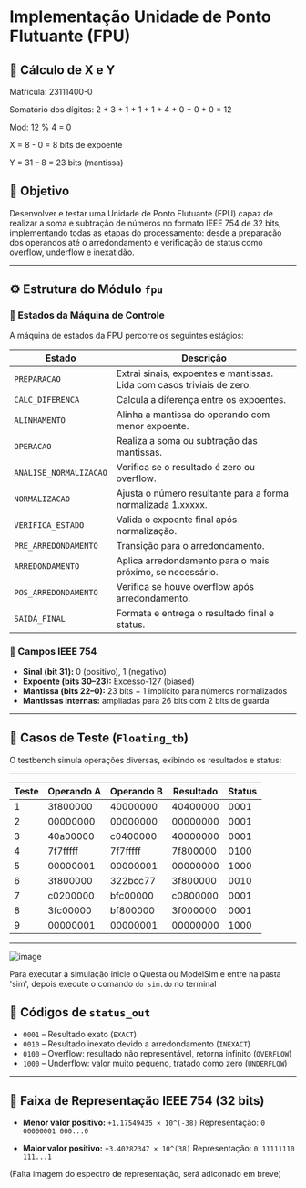 

# Implementação Unidade de Ponto Flutuante (FPU)


## 🧮 Cálculo de X e Y

Matrícula: 23111400-0

Somatório dos dígitos: 2 + 3 + 1 + 1 + 1 + 4 + 0 + 0 + 0 = 12

Mod: 12 % 4 = 0

X = 8 - 0 = 8 bits de expoente

Y = 31 – 8 = 23 bits (mantissa)


## 📌 Objetivo

Desenvolver e testar uma Unidade de Ponto Flutuante (FPU) capaz de realizar a soma e subtração de números no formato IEEE 754 de 32 bits, implementando todas as etapas do processamento: desde a preparação dos operandos até o arredondamento e verificação de status como overflow, underflow e inexatidão.

---

## ⚙️ Estrutura do Módulo `fpu`

### 🧠 Estados da Máquina de Controle

A máquina de estados da FPU percorre os seguintes estágios:

| Estado                 | Descrição                                                              |
| ---------------------- | ---------------------------------------------------------------------- |
| `PREPARACAO`           | Extrai sinais, expoentes e mantissas. Lida com casos triviais de zero. |
| `CALC_DIFERENCA`       | Calcula a diferença entre os expoentes.                                |
| `ALINHAMENTO`          | Alinha a mantissa do operando com menor expoente.                      |
| `OPERACAO`             | Realiza a soma ou subtração das mantissas.                             |
| `ANALISE_NORMALIZACAO` | Verifica se o resultado é zero ou overflow.                            |
| `NORMALIZACAO`         | Ajusta o número resultante para a forma normalizada 1.xxxxx.           |
| `VERIFICA_ESTADO`      | Valida o expoente final após normalização.                             |
| `PRE_ARREDONDAMENTO`   | Transição para o arredondamento.                                       |
| `ARREDONDAMENTO`       | Aplica arredondamento para o mais próximo, se necessário.              |
| `POS_ARREDONDAMENTO`   | Verifica se houve overflow após arredondamento.                        |
| `SAIDA_FINAL`          | Formata e entrega o resultado final e status.                          |

### 🧮 Campos IEEE 754

* **Sinal (bit 31):** 0 (positivo), 1 (negativo)
* **Expoente (bits 30–23):** Excesso-127 (biased)
* **Mantissa (bits 22–0):** 23 bits + 1 implícito para números normalizados
* **Mantissas internas:** ampliadas para 26 bits com 2 bits de guarda

---

## 🧪 Casos de Teste (`Floating_tb`)

O testbench simula operações diversas, exibindo os resultados e status:

 -------------------------------------------------------------
 Teste | Operando A      | Operando B      | Resultado       | Status
 ------|-----------------|-----------------|-----------------|----
 1     | 3f800000 | 40000000 | 40400000 | 0001
 2     | 00000000 | 00000000 | 00000000 | 0001
 3     | 40a00000 | c0400000 | 40000000 | 0001
 4     | 7f7fffff | 7f7fffff | 7f800000 | 0100
 5     | 00000001 | 00000001 | 00000000 | 1000
 6     | 3f800000 | 322bcc77 | 3f800000 | 0010
 7     | c0200000 | bfc00000 | c0800000 | 0001
 8     | 3fc00000 | bf800000 | 3f000000 | 0001
 9     | 00000001 | 00000001 | 00000000 | 1000
---

![image](https://github.com/user-attachments/assets/ab841319-11ed-4cfe-a6b3-46ad732ffd8b)

Para executar a simulação inicie o Questa ou ModelSim e entre na pasta 'sim', depois execute o comando `do sim.do` no terminal

## 🧾 Códigos de `status_out`

* `0001` – Resultado exato (`EXACT`)
* `0010` – Resultado inexato devido a arredondamento (`INEXACT`)
* `0100` – Overflow: resultado não representável, retorna infinito (`OVERFLOW`)
* `1000` – Underflow: valor muito pequeno, tratado como zero (`UNDERFLOW`)

---

## 🔢 Faixa de Representação IEEE 754 (32 bits)

* **Menor valor positivo:**
  `+1.17549435 × 10^(-38)`
  Representação: `0 00000001 000...0`

* **Maior valor positivo:**
  `+3.40282347 × 10^(38)`
  Representação: `0 11111110 111...1`

(Falta imagem do espectro de representação, será adiconado em breve)
